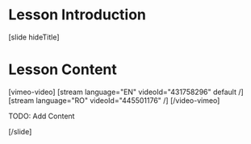 # Lesson Introduction


[slide hideTitle]
# Lesson Content

[vimeo-video]
[stream language="EN" videoId="431758296" default /]
[stream language="RO" videoId="445501176" /]
[/video-vimeo]

TODO: Add Content

[/slide]